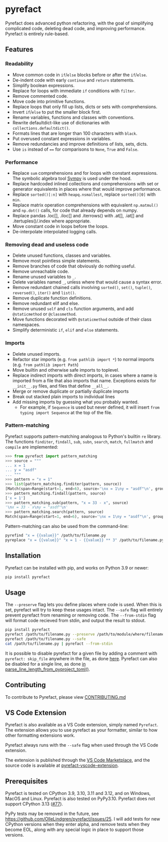# pyrefact

Pyrefact does advanced python refactoring, with the goal of simplifying complicated code, deleting dead code, and improving performance. Pyrefact is entirely rule-based.

## Features

### Readability

* Move common code in `if`/`else` blocks before or after the `if`/`else`.
* De-indent code with early `continue` and `return` statements.
* Simplify boolean expressions.
* Replace for loops with immediate `if` conditions with `filter`.
* Remove commented code.
* Move code into primitive functions.
* Replace loops that only fill up lists, dicts or sets with comprehensions.
* Invert `if`/`else` to put the smaller block first.
* Rename variables, functions and classes with conventions.
* Rewrite defaultdict-like use of dictionaries with `collections.defaultdict()`.
* Formats lines that are longer than 100 characters with `black`.
* Put overused constant expressions in variables.
* Remove redundancies and improve definitions of lists, sets, dicts.
* Use `is` instead of `==` for comparisons to `None`, `True` and `False`.

### Performance

* Replace `sum` comprehensions and for loops with constant expressions. The symbolic algebra tool [Sympy](https://github.com/sympy/sympy) is used under the hood.
* Replace hardcoded inlined collections and comprehensions with set or generator equivalents in places where that would improve performance.
* Replace `sorted()[:n]` with `heapq.nsmallest`, replace `sorted()[0]` with `min`.
* Replace matrix operation comprehensions with equivalent `np.matmul()` and `np.dot()` calls, for code that already depends on numpy.
* Replace pandas .loc[], .iloc[] and .iterrows() with .at[], .iat[] and .itertuples()/.index where appropriate.
* Move constant code in loops before the loops.
* De-interpolate interpolated logging calls.

### Removing dead and useless code

* Delete unused functions, classes and variables.
* Remove most pointless simple statements.
* Remove branches of code that obviously do nothing useful.
* Remove unreachable code.
* Rename unused variables to `_`.
* Delete variables named `_`, unless where that would cause a syntax error.
* Remove redundant chained calls involving `sorted()`, `set()`, `tuple()`, `reversed()`, `iter()` and `list()`.
* Remove duplicate function definitions.
* Remove redundant elif and else.
* Remove unused `self` and `cls` function arguments, and add `@staticmethod` or `@classmethod`.
* Move functions decorated with `@staticmethod` outside of their class namespaces.
* Simplify deterministic `if`, `elif` and `else` statements.

### Imports

* Delete unused imports.
* Refactor star imports (e.g. `from pathlib import *`) to normal imports (e.g. `from pathlib import Path`)
* Move builtin and otherwise safe imports to toplevel.
* Replace indirect imports with direct imports, in cases where a name is imported from a file that also imports that name. Exceptions exists for `__init__.py` files, and files that define `__all__`.
* Merge or remove duplicate or partially duplicate imports
* Break out stacked plain imports to individual lines
* Add missing imports by guessing what you probably wanted.
  * For example, if `Sequence` is used but never defined, it will insert `from typing import Sequence` at the top of the file.

### Pattern-matching

Pyrefact supports pattern-matching analogous to Python's builtin `re` library. The functions `finditer`, `findall`, `sub`, `subn`, `search`, `match`, `fullmatch` and `compile` are implemented:
```python
>>> from pyrefact import pattern_matching
>>> source = """
... x = 1
... y = "asdf"
... """
>>> pattern = "x = 1"
>>> list(pattern_matching.finditer(pattern, source))
[Match(span=Range(start=1, end=6), source='\nx = 1\ny = "asdf"\n', groups=(<ast.Assign object at 0x1015f38e0>,))]
>>> pattern_matching.findall(pattern, source)
['x = 1']
>>> pattern_matching.sub(pattern, "x = 33 - x", source)
'\nx = 33 - x\ny = "asdf"\n'
>>> pattern_matching.search(pattern, source)
Match(span=Range(start=1, end=6), source='\nx = 1\ny = "asdf"\n', groups=(<ast.Assign object at 0x103acaf20>,))
```

Pattern-matching can also be used from the command-line:
```bash
pyrefind "x = {{value}}" /path/to/filename.py
pyreplace "x = {{value}}" "x = 1 - {{value}} ** 3" /path/to/filename.py
```

## Installation

Pyrefact can be installed with pip, and works on Python 3.9 or newer:

```bash
pip install pyrefact
```

## Usage

The `--preserve` flag lets you define places where code is used. When this is set, pyrefact will try to keep these usages intact.
The `--safe` flag will entirely prevent pyrefact from renaming or removing code.
The `--from-stdin` flag will format code recieved from stdin, and output the result to stdout.

```bash
pip install pyrefact
pyrefact /path/to/filename.py --preserve /path/to/module/where/filename/is/used
pyrefact /path/to/filename.py --safe
cat /path/to/filename.py | pyrefact --from-stdin
```

It is possible to disable pyrefact for a given file by adding a comment with `pyrefact: skip_file` anywhere in the file, as done [here](tests/unit/test_trace_origin.py). Pyrefact can also be disabled for a single line, as done [in parse_line_length_from_pyproject_toml()](pyrefact/core.py).

## Contributing

To contribute to Pyrefact, please view [CONTRIBUTING.md](/CONTRIBUTING.md)

## VS Code Extension

Pyrefact is also available as a VS Code extension, simply named `Pyrefact`. The extension allows you to use pyrefact as your formatter, similar to how other formatting extensions work. 

Pyrefact always runs with the `--safe` flag when used through the VS Code extension.

The extension is published through the [VS Code Marketplace](https://marketplace.visualstudio.com/items?itemName=olleln.pyrefact), and the source code is available at [pyrefact-vscode-extension](https://github.com/OlleLindgren/pyrefact-vscode-extension).

## Prerequisites

Pyrefact is tested on CPython 3.9, 3.10, 3.11 and 3.12, and on Windows, MacOS and Linux. Pyrefact is also tested on PyPy3.10. Pyrefact does not support CPython 3.13 ([#77](https://github.com/OlleLindgren/pyrefact/issues/77)).

PyPy tests may be removed in the future, see https://github.com/OlleLindgren/pyrefact/issues/25. I will add tests for new CPython versions when they enter alpha, and remove tests when they become EOL, along with any special logic in place to support those versions.
